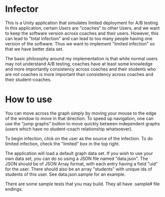 # Infector

This is a Unity application that simulates limited deployment for A/B testing. In this application, certain Users are "coaches" to other Users, and we want to keep the software version across coaches and their users. However, this can lead to "total infection" and can lead to too many people having one version of the software. Thus we want to implement "limited infection" so that we have better data set.

The basic philosophy around my implementation is that while normal users may not understand A/B testing, coaches have at least some knowledge and more importantly consistency across coaches and their students who are not coaches is more important than consistency across coaches and their student-coaches.

# How to use

You can move across the graph simply by moving your mouse to the edge of the window to move in that direction. To speed up navigation, one can use the "jump graphs" button to move quickly between independent graphs (users which have no student-coach relationship whatsoever).

To begin infection, click on the user as the source of the infection. To do limited infection, check the "limited" box in the top right.

The application will load a default graph data set. If you wish to use your own data set, you can do so using a JSON file named "data.json". The JSON should be of JSON Array format, with each entry having a field "uid" for the user. There should also be an array "students" with unique ids of students of this user. See data.json.sample for an example.

There are some sample tests that you may build. They all have .sample# file endings.
